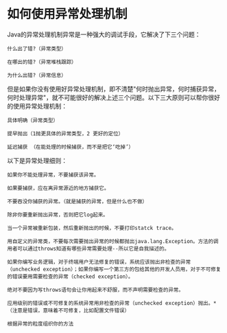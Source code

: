 # 如何使用异常处理机制

Java的异常处理机制异常是一种强大的调试手段，它解决了下三个问题：

    什么出了错?（异常类型）
    
    在哪出的错?（异常堆栈跟踪）
    
    为什么出错?（异常信息）

但是如果你没有使用好异常处理机制，即不清楚"何时抛出异常，何时捕获异常，何时处理异常"，就不可能很好的解决上述三个问题。以下三大原则可以帮你很好的使用异常处理机制：

    具体明确（异常类型）
    
    提早抛出（1抛更具体的异常类型，2 更好的定位）
    
    延迟捕获 （在能处理的时候捕获，而不是把它‘吃掉’）

以下是异常处理细则：

    如果你不能处理异常，不要捕获该异常。
    
    如果要捕获，应在离异常源近的地方捕获它。
    
    不要吞没你捕获的异常。（就是捕获的异常，但是什么也不做）
    
    除非你要重新抛出异常，否则把它log起来。
    
    当一个异常被重新包装，然后重新抛出的时候，不要打印statck trace。
    
    用自定义的异常类，不要每次需要抛出异常的时候都抛出java.lang.Exception。方法的调用者可以通过throws知道有哪些异常需要处理--所以它是自我描述的。
    
    如果你编写业务逻辑，对于终端用户无法修复的错误，系统应该抛出非检查的异常（unchecked exception）；如果你编写一个第三方的包给其他的开发人员用，对于不可修复的错误要用需要检查的异常（checked exception）。
    
    绝对不要因为写throws语句会让你用起来不舒服，而不声明需要检查的异常。
    
    应用级别的错误或不可修复的系统异常用非检查的异常（unchecked exception）抛出。*（注意是错误，意味着不可修复，比如配置文件错误）
    
    根据异常的粒度组织你的方法
